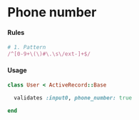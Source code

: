 # Phone number

#### Rules

```ruby
# 1. Pattern
/^[0-9+\(\)#\.\s\/ext-]+$/
```

#### Usage

```ruby
class User < ActiveRecord::Base

  validates :input0, phone_number: true

end
```
